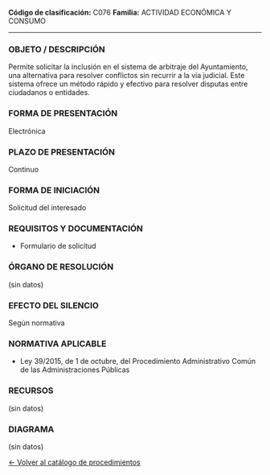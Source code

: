
**Código de clasificación:** C076
**Familia:** ACTIVIDAD ECONÓMICA Y CONSUMO

---

### OBJETO / DESCRIPCIÓN

Permite solicitar la inclusión en el sistema de arbitraje del Ayuntamiento, una alternativa para resolver conflictos sin recurrir a la vía judicial. Este sistema ofrece un método rápido y efectivo para resolver disputas entre ciudadanos o entidades.

### FORMA DE PRESENTACIÓN

Electrónica

### PLAZO DE PRESENTACIÓN

Continuo

### FORMA DE INICIACIÓN

Solicitud del interesado

### REQUISITOS Y DOCUMENTACIÓN

- Formulario de solicitud

### ÓRGANO DE RESOLUCIÓN

(sin datos)

### EFECTO DEL SILENCIO

Según normativa

### NORMATIVA APLICABLE

- Ley 39/2015, de 1 de octubre, del Procedimiento Administrativo Común de las Administraciones Públicas

### RECURSOS

(sin datos)

### DIAGRAMA

(sin datos)


[← Volver al catálogo de procedimientos](../buscador.md)